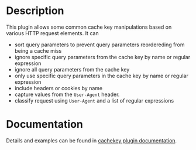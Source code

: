 # Description
This plugin allows some common cache key manipulations based on various HTTP request elements.  It can

* sort query parameters to prevent query parameters reordereding from being a cache miss
* ignore specific query parameters from the cache key by name or regular expression
* ignore all query parameters from the cache key
* only use specific query parameters in the cache key by name or regular expression
* include headers or cookies by name
* capture values from the `User-Agent` header.
* classify request using `User-Agent` and a list of regular expressions

# Documentation
Details and examples can be found in [cachekey plugin documentation](../../doc/admin-guide/plugins/cachekey.en.rst).
